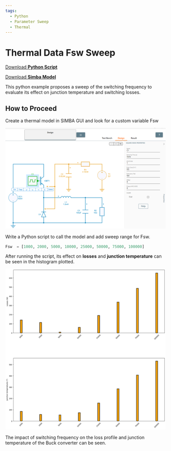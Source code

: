 ```yaml
---
tags:
  - Python
  - Parameter Sweep
  - Thermal
---
```


# Thermal Data Fsw Sweep

[Download **Python Script**](switching_frequency_sweep.py)

[Download **Simba Model**](thermal_buck_4pythonexp.jsimba)

This python example proposes a sweep of the switching frequency to evaluate its effect on junction temperature and switching losses.


## How to Proceed
Create a thermal model in SIMBA GUI and look for a custom variable Fsw

![design](fig/design.png)

Write a Python script to call the model and add sweep range for Fsw.

```py
Fsw  = [1000, 2000, 5000, 10000, 25000, 50000, 75000, 100000]
```

After running the script, its effect on **losses** and **junction temperature** can be seen in the histogram plotted.

![results](fig/output.png)

The impact of switching frequency on the loss profile and junction temperature of the Buck converter can be seen.

